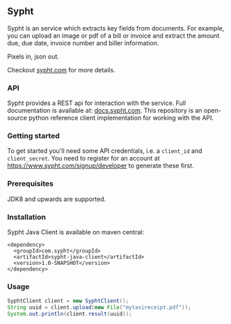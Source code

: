 ## Sypht

Sypht is an service which extracts key fields from documents. For example, you can upload an image or pdf of a bill or invoice and extract the amount due, due date, invoice number and biller information.

Pixels in, json out.

Checkout [sypht.com](https://sypht.com) for more details.

### API

Sypht provides a REST api for interaction with the service. Full documentation is available at: [docs.sypht.com](https://docs.sypht.com/).
This repository is an open-source python reference client implementation for working with the API.

### Getting started

To get started you'll need some API credentials, i.e. a `client_id` and `client_secret`.
You need to register for an account at https://www.sypht.com/signup/developer to generate these first.


### Prerequisites
JDK8 and upwards are supported.


### Installation
Sypht Java Client is available on maven central:

```
<dependency>
  <groupId>com.sypht</groupId>
  <artifactId>sypht-java-client</artifactId>
  <version>1.0-SNAPSHOT</version>
</dependency>
```

### Usage

```Java
SyphtClient client = new SyphtClient();
String uuid = client.upload(new File("mytaxireceipt.pdf"));
System.out.println(client.result(uuid));
```
